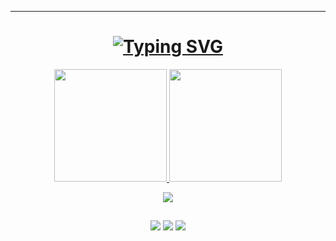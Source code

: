 ---
<h1 align="center">
  <a href="https://git.io/typing-svg"><img src="https://readme-typing-svg.demolab.com?font=Fira+Code&pause=1000&color=38BDAE&center=true&vCenter=true&repeat=false&width=435&lines=Ol%C3%A1!+Eu+sou+Luan+Abud+%F0%9F%91%BE" alt="Typing SVG" /></a>
 </h1>


<div align="center">
  <a href="https://github.com/abudlaun">
  <img height="180em" src="https://github-readme-stats.vercel.app/api?username=abudluan&show_icons=true&theme=tokyonight&include_all_commits=true&count_private=true"/>
  <img height="180em" src="https://github-readme-stats.vercel.app/api/top-langs/?username=abudluan&layout=compact&langs_count=7&theme=tokyonight"/>
</div>
  
  <p align="center">
  <a href="https://skillicons.dev">
    <img src="https://skillicons.dev/icons?i=html,css,sass,javascript,react,nodejs,cpp,firebase,github,vscode" />
  </a>
</p>
  
  ##
  
  <div align= "center" > 
  <a href = "mailto:abudluan@gmail.com"><img src="https://img.shields.io/badge/Gmail-D14836?style=for-the-badge&logo=gmail&logoColor=white" target="_blank"></a>
  <a href="https://www.linkedin.com/in/luan-abud" target="_blank"><img src="https://img.shields.io/badge/-LinkedIn-%230077B5?style=for-the-badge&logo=linkedin&logoColor=white" target="_blank"></a> 
  <a href="https://euabud.netlify.app/" target="_blank"><img src="https://img.shields.io/badge/website-000000?style=for-the-badge&logo=About.me&logoColor=white"> </a>
  </div>
 
  


